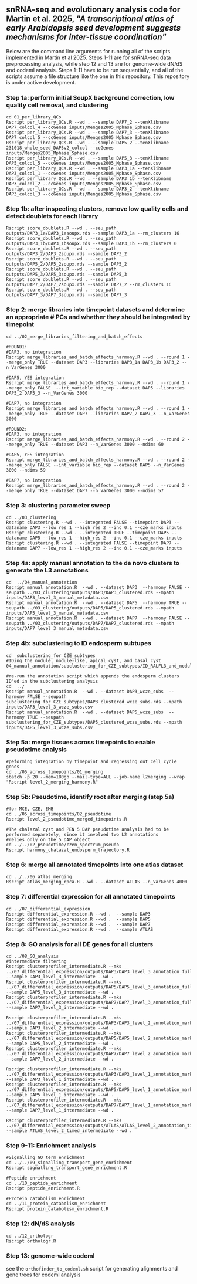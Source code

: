 ## snRNA-seq and evolutionary analysis code for Martin et al. 2025, _"A transcriptional atlas of early Arabidopsis seed development suggests mechanisms for inter-tissue coordination"_

Below are the command line arguments for running all of the scripts implemented in Martin et al 2025.
Steps 1-11 are for snRNA-seq data preprocessing analysis, while step 12 and 13 are for genome-wide dN/dS and codeml analysis. 
Steps 1-11 have to be run sequentially, and all of the scripts assume a file structure like the one in this repository. This repository is under active development.

### Step 1a: perform initial SoupX background correction, low quality cell removal, and clustering
```
cd 01_per_library_QCs
Rscript per_library_QCs.R --wd . --sample DAP7_2 --tenXlibname DAP7_colcol_4 --ccGenes inputs/Menges2005_Mphase_Sphase.csv
Rscript per_library_QCs.R --wd . --sample DAP7_3 --tenXlibname DAP7_colcol_5 --ccGenes inputs/Menges2005_Mphase_Sphase.csv
Rscript per_library_QCs.R --wd . --sample DAP5_2 --tenXlibname 231018_whole_seed_DAP5v2_colcol --ccGenes inputs/Menges2005_Mphase_Sphase.csv
Rscript per_library_QCs.R --wd . --sample DAP5_3 --tenXlibname DAP5_colcol_5 --ccGenes inputs/Menges2005_Mphase_Sphase.csv
Rscript per_library_QCs.R --wd . --sample DAP3_1a --tenXlibname DAP3_colcol_1 --ccGenes inputs/Menges2005_Mphase_Sphase.csv
Rscript per_library_QCs.R --wd . --sample DAP3_1b --tenXlibname DAP3_colcol_2 --ccGenes inputs/Menges2005_Mphase_Sphase.csv
Rscript per_library_QCs.R --wd . --sample DAP3_2 --tenXlibname DAP3_colcol_3 --ccGenes inputs/Menges2005_Mphase_Sphase.csv
```
### Step 1b: after inspecting clusters, remove low quality cells and detect doublets for each library
```
Rscript score_doublets.R --wd . --seu_path outputs/DAP3_1a/DAP3_1asoupx.rds --sample DAP3_1a --rm_clusters 16
Rscript score_doublets.R --wd . --seu_path outputs/DAP3_1b/DAP3_1bsoupx.rds --sample DAP3_1b --rm_clusters 0
Rscript score_doublets.R --wd . --seu_path outputs/DAP3_2/DAP3_2soupx.rds --sample DAP3_2
Rscript score_doublets.R --wd . --seu_path outputs/DAP5_2/DAP5_2soupx.rds --sample DAP5_2
Rscript score_doublets.R --wd . --seu_path outputs/DAP5_3/DAP5_3soupx.rds --sample DAP5_3
Rscript score_doublets.R --wd . --seu_path outputs/DAP7_2/DAP7_2soupx.rds --sample DAP7_2 --rm_clusters 16
Rscript score_doublets.R --wd . --seu_path outputs/DAP7_3/DAP7_3soupx.rds --sample DAP7_3
```
### Step 2: merge libraries into timepoint datasets and determine an appropriate # PCs and whether they should be integrated by timepoint 
```
cd ../02_merge_libraries_filtering_and_batch_effects

#ROUND1: 
#DAP3, no integration
Rscript merge_libraries_and_batch_effects_harmony.R --wd . --round 1 --merge_only TRUE --dataset DAP3 --libraries DAP3_1a DAP3_1b DAP3_2 --n_VarGenes 3000

#DAP5, YES integration
Rscript merge_libraries_and_batch_effects_harmony.R --wd . --round 1 --merge_only FALSE  --int_variable bio_rep --dataset DAP5 --libraries DAP5_2 DAP5_3 --n_VarGenes 3000

#DAP7, no integration
Rscript merge_libraries_and_batch_effects_harmony.R --wd . --round 1 --merge_only TRUE --dataset DAP7 --libraries DAP7_2 DAP7_3 --n_VarGenes 3000

#ROUND2: 
#DAP3, no integration
Rscript merge_libraries_and_batch_effects_harmony.R --wd . --round 2 --merge_only TRUE --dataset DAP3 --n_VarGenes 3000 --ndims 60

#DAP5, YES integration
Rscript merge_libraries_and_batch_effects_harmony.R --wd . --round 2 --merge_only FALSE --int_variable bio_rep --dataset DAP5 --n_VarGenes 3000 --ndims 59

#DAP7, no integration
Rscript merge_libraries_and_batch_effects_harmony.R --wd . --round 2 --merge_only TRUE --dataset DAP7 --n_VarGenes 3000 --ndims 57
```
### Step 3: clustering parameter sweep
```
cd ../03_clustering
Rscript clustering.R --wd . --integrated FALSE --timepoint DAP3 --dataname DAP3 --low_res 1 --high_res 2 --inc 0.1 --cze_marks inputs
Rscript clustering.R --wd . --integrated TRUE --timepoint DAP5 --dataname DAP5 --low_res 1 --high_res 2 --inc 0.1 --cze_marks inputs
Rscript clustering.R --wd . --integrated FALSE --timepoint DAP7 --dataname DAP7 --low_res 1 --high_res 2 --inc 0.1 --cze_marks inputs
```
### Step 4a: apply manual annotation to the de novo clusters to generate the L3 annotations
```
cd  ../04_manual_annotation
Rscript manual_annotation.R  --wd . --dataset DAP3  --harmony FALSE --seupath ../03_clustering/outputs/DAP3/DAP3_clustered.rds --mpath inputs/DAP3_level_3_manual_metadata.csv
Rscript manual_annotation.R  --wd . --dataset DAP5  --harmony TRUE --seupath ../03_clustering/outputs/DAP5/DAP5_clustered.rds --mpath inputs/DAP5_level_3_manual_metadata.csv
Rscript manual_annotation.R  --wd . --dataset DAP7  --harmony FALSE --seupath ../03_clustering/outputs/DAP7/DAP7_clustered.rds --mpath inputs/DAP7_level_3_manual_metadata.csv
```
### Step 4b: subclustering to ID endosperm subtupes
```
cd  subclustering_for_CZE_subtypes
#IDing the nodule, nodule-like, apical cyst, and basal cyst
04_manual_annotation/subclustering_for_CZE_subtypes/ID_RALFL3_and_nodule.R

#re-run the annotation script which appends the endosperm clusters ID'ed in the subclustering analysis 
cd  ../
Rscript manual_annotation.R  --wd . --dataset DAP3_wcze_subs  --harmony FALSE --seupath subclustering_for_CZE_subtypes/DAP3_clustered_wcze_subs.rds --mpath inputs/DAP3_level_3_wcze_subs.csv
Rscript manual_annotation.R  --wd . --dataset DAP5_wcze_subs  --harmony TRUE --seupath subclustering_for_CZE_subtypes/DAP5_clustered_wcze_subs.rds --mpath inputs/DAP5_level_3_wcze_subs.csv
```
### Step 5a: merge tissues across timepoints to enable pseudotime analysis
```
#peforming integration by timepoint and regressing out cell cycle genes
cd ../05_across_timepoints/01_merging
sbatch -p 20 --mem=180gb --mail-type=ALL --job-name l2merging --wrap "Rscript level_2_merging_harmony.R"
```
### Step 5b: Pseudotime, identify root after merging (step 5a)
```
#for MCE, CZE, EMB
cd ../05_across_timepoints/02_pseudotime
Rscript level_2_pseudotime_merged_timepoints.R

#The chalazal cyst and PEN 5 DAP pseudotime analysis had to be performed separetely, since it involved two L2 annotations
#relies only on the 5 DAP object
cd ../../02_pseudotime/czen_spectrum_pseudo
Rscript harmony_chalazal_endosperm_trajectory.R
```

### Step 6: merge all annotated timepoints into one atlas dataset
```
cd ../../06_atlas_merging
Rscript atlas_merging_rpca.R --wd . --dataset ATLAS --n_VarGenes 4000
```

### Step 7: differential expression for all annotated timepoints 
```
cd ../07_differential_expression
Rscript differential_expression.R --wd .  --sample DAP3
Rscript differential_expression.R --wd .  --sample DAP5
Rscript differential_expression.R --wd .  --sample DAP7
Rscript differential_expression.R --wd .  --sample ATLAS
```
### Step 8: GO analysis for all DE genes for all clusters
```
cd ../08_GO_analysis
#intermediate filtering
Rscript clusterprofiler_intermediate.R --mks ../07_differential_expression/outputs/DAP3/DAP3_level_3_annotation_full_markers.csv --sample DAP3_level_3_intermediate --wd .
Rscript clusterprofiler_intermediate.R --mks ../07_differential_expression/outputs/DAP5/DAP5_level_3_annotation_full_markers.csv --sample DAP5_level_3_intermediate --wd .
Rscript clusterprofiler_intermediate.R --mks ../07_differential_expression/outputs/DAP7/DAP7_level_3_annotation_full_markers.csv --sample DAP7_level_3_intermediate --wd .

Rscript clusterprofiler_intermediate.R --mks ../07_differential_expression/outputs/DAP3/DAP3_level_2_annotation_markers.csv --sample DAP3_level_2_intermediate --wd .
Rscript clusterprofiler_intermediate.R --mks ../07_differential_expression/outputs/DAP5/DAP5_level_2_annotation_markers.csv --sample DAP5_level_2_intermediate --wd .
Rscript clusterprofiler_intermediate.R --mks ../07_differential_expression/outputs/DAP7/DAP7_level_2_annotation_markers.csv --sample DAP7_level_2_intermediate --wd .

Rscript clusterprofiler_intermediate.R --mks ../07_differential_expression/outputs/DAP3/DAP3_level_1_annotation_markers.csv --sample DAP3_level_1_intermediate --wd .
Rscript clusterprofiler_intermediate.R --mks ../07_differential_expression/outputs/DAP5/DAP5_level_1_annotation_markers.csv --sample DAP5_level_1_intermediate --wd .
Rscript clusterprofiler_intermediate.R --mks ../07_differential_expression/outputs/DAP7/DAP7_level_1_annotation_markers.csv --sample DAP7_level_1_intermediate --wd .

Rscript clusterprofiler_intermediate.R --mks ../07_differential_expression/outputs/ATLAS/ATLAS_level_2_annotation_timed_final_markers.csv --sample ATLAS_level_2_timed_intermediate --wd .
```
### Step 9-11: Enrichment analysis 
```
#Signalling GO term enrichment
cd ../../09_signalling_transport_gene_enrichment
Rscript signalling_transport_gene_enrichment.R

#Peptide enrichment
cd ../10_peptide_enrichment
Rscript peptide_enrichment.R

#Protein catabolism enrichment
cd ../11_protein_catabolism_enrichment
Rscript protein_catabolism_enrichment.R
```
### Step 12: dN/dS analysis ###
```
cd ../12_orthologr
Rscript orthologr.R

```
### Step 13: genome-wide codeml ###
see the ```orthofinder_to_codeml.sh``` script for generating alignments and gene trees for codeml analysis







